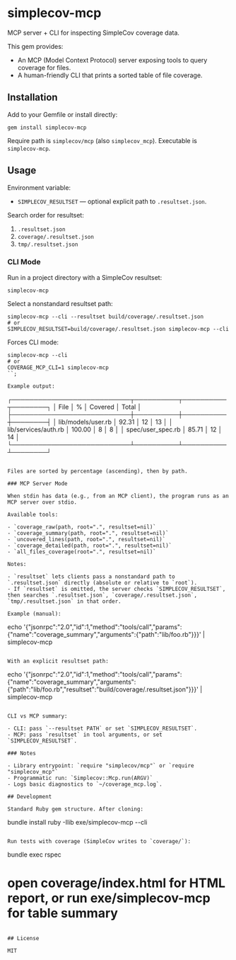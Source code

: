 # simplecov-mcp

MCP server + CLI for inspecting SimpleCov coverage data.

This gem provides:

- An MCP (Model Context Protocol) server exposing tools to query coverage for files.
- A human-friendly CLI that prints a sorted table of file coverage.

## Installation

Add to your Gemfile or install directly:

```
gem install simplecov-mcp
```

Require path is `simplecov/mcp` (also `simplecov_mcp`). Executable is `simplecov-mcp`.

## Usage

Environment variable:

- `SIMPLECOV_RESULTSET` — optional explicit path to `.resultset.json`.

Search order for resultset:

1. `.resultset.json`
2. `coverage/.resultset.json`
3. `tmp/.resultset.json`

### CLI Mode

Run in a project directory with a SimpleCov resultset:

```
simplecov-mcp
```

Select a nonstandard resultset path:

```
simplecov-mcp --cli --resultset build/coverage/.resultset.json
# or
SIMPLECOV_RESULTSET=build/coverage/.resultset.json simplecov-mcp --cli
```

Forces CLI mode:

```
simplecov-mcp --cli
# or
COVERAGE_MCP_CLI=1 simplecov-mcp
``;

Example output:

```
┌───────────────────────────┬──────────┬──────────┬────────┐
│ File                      │        % │  Covered │  Total │
├───────────────────────────┼──────────┼──────────┼────────┤
│ lib/models/user.rb        │    92.31 │       12 │     13 │
│ lib/services/auth.rb      │   100.00 │        8 │      8 │
│ spec/user_spec.rb         │    85.71 │       12 │     14 │
└───────────────────────────┴──────────┴──────────┴────────┘
```

Files are sorted by percentage (ascending), then by path.

### MCP Server Mode

When stdin has data (e.g., from an MCP client), the program runs as an MCP server over stdio.

Available tools:

- `coverage_raw(path, root=".", resultset=nil)`
- `coverage_summary(path, root=".", resultset=nil)`
- `uncovered_lines(path, root=".", resultset=nil)`
- `coverage_detailed(path, root=".", resultset=nil)`
- `all_files_coverage(root=".", resultset=nil)`

Notes:

- `resultset` lets clients pass a nonstandard path to `.resultset.json` directly (absolute or relative to `root`).
- If `resultset` is omitted, the server checks `SIMPLECOV_RESULTSET`, then searches `.resultset.json`, `coverage/.resultset.json`, `tmp/.resultset.json` in that order.

Example (manual):

```
echo '{"jsonrpc":"2.0","id":1,"method":"tools/call","params":{"name":"coverage_summary","arguments":{"path":"lib/foo.rb"}}}' | simplecov-mcp
```

With an explicit resultset path:

```
echo '{"jsonrpc":"2.0","id":1,"method":"tools/call","params":{"name":"coverage_summary","arguments":{"path":"lib/foo.rb","resultset":"build/coverage/.resultset.json"}}}' | simplecov-mcp
```

CLI vs MCP summary:

- CLI: pass `--resultset PATH` or set `SIMPLECOV_RESULTSET`.
- MCP: pass `resultset` in tool arguments, or set `SIMPLECOV_RESULTSET`.

### Notes

- Library entrypoint: `require "simplecov/mcp"` or `require "simplecov_mcp"`
- Programmatic run: `Simplecov::Mcp.run(ARGV)`
- Logs basic diagnostics to `~/coverage_mcp.log`.

## Development

Standard Ruby gem structure. After cloning:

```
bundle install
ruby -Ilib exe/simplecov-mcp --cli
```

Run tests with coverage (SimpleCov writes to `coverage/`):

```
bundle exec rspec
# open coverage/index.html for HTML report, or run exe/simplecov-mcp for table summary
```

## License

MIT
